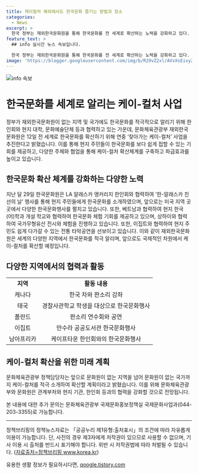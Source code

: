 ```yaml
---
title: 케이컬처 해외에서도 한국문화 즐기는 방법과 장소
categories:
  - News
excerpt: >
  한국 정부는 재외한국문화원을 통해 한국문화를 전 세계로 확산하는 노력을 강화하고 있다. 현지 한인회, 대학, 문화예술단체와 협력하여 다양한 한국문화 활동을 전개하며, 지역마다 다양한 프로그램을 제공하고 있다. 또한, 한국어가 제1외국어로 채택된 지역에서는 학교와 협력하여 한국어 및 문화 체험 기회를 제공하며, 다양한 지역에서 한국 차, 판소리 등을 소개하고 있다. 앞으로 더 많은 지역과 국가에 케이컬처를 소개해 확산할 예정이며, 문화체육관광부로 문의할 수 있다.  한국 정부, 재외한국문화원을 통해 전 세계로 한국문화 확산 노력
feature_text: >
  ## info 실시간 뉴스 속보입니다.

  한국 정부는 재외한국문화원을 통해 한국문화를 전 세계로 확산하는 노력을 강화하고 있다. 현지 한인회, 대학, 문화예술단체와 협력하여 다양한 한국문화 활동을 전개하며, 지역마다 다양한 프로그램을 제공하고 있다. 또한, 한국어가 제1외국어로 채택된 지역에서는 학교와 협력하여 한국어 및 문화 체험 기회를 제공하며, 다양한 지역에서 한국 차, 판소리 등을 소개하고 있다. 앞으로 더 많은 지역과 국가에 케이컬처를 소개해 확산할 예정이며, 문화체육관광부로 문의할 수 있다.  한국 정부, 재외한국문화원을 통해 전 세계로 한국문화 확산 노력
image: 'https://blogger.googleusercontent.com/img/b/R29vZ2xl/AVvXsEixyZcFfHzMRdzZMjFBmAUKJYCLCGyLL1o632UiGVXcaFdKo_bkvkuCioo0uUKlGfBVcT3P84aROyZIXSBEx3Aw5nCQ3pTgDom1WDC4m8eifvWiAmWEEVb4x6G_l8C0QH225ldMjyaFvpxGEBGNO37VmDTDMHGhJPq73UglMfDca1-0aw/s1600/blogspot.png'
---
```


<p><img src="https://blogger.googleusercontent.com/img/b/R29vZ2xl/AVvXsEixyZcFfHzMRdzZMjFBmAUKJYCLCGyLL1o632UiGVXcaFdKo_bkvkuCioo0uUKlGfBVcT3P84aROyZIXSBEx3Aw5nCQ3pTgDom1WDC4m8eifvWiAmWEEVb4x6G_l8C0QH225ldMjyaFvpxGEBGNO37VmDTDMHGhJPq73UglMfDca1-0aw/s1600/blogspot.png" alt="info 속보" /></p>

<h1>한국문화를 세계로 알리는 케이-컬처 사업</h1>

<p data-ke-size="size16">정부가 재외한국문화원이 없는 지역 및 국가에도 한국문화를 적극적으로 알리기 위해 한인회와 현지 대학, 문화예술단체 등과 협력하고 있는 가운데, 문화체육관광부 재외한국문화원은 12일 전 세계로 한국문화를 확산하기 위해 연중 ‘찾아가는 케이-컬처’ 사업을 추진한다고 밝혔습니다. 이를 통해 현지 주민들이 한국문화를 보다 쉽게 접할 수 있는 기회를 제공하고, 다양한 주체와 협업을 통해 케이-컬처 확산체계를 구축하고 파급효과를 높이고 있습니다.</p>

<h2>한국문화 확산 체계를 강화하는 다양한 노력</h2>

<p data-ke-size="size16">지난 달 29일 한국문화원은 LA 알래스카 앵커리지 한인회와 협력하여 ‘한-알래스카 친선의 날’ 행사를 통해 현지 주민들에게 한국문화를 소개하였으며, 앞으로는 미국 지역 곳곳에서 다양한 한국문화행사를 펼치고 있습니다. 또한, 베트남과 협력하여 현지 한국(어)학과 개설 학교와 협력하여 한국문화 체험 기회를 제공하고 있으며, 상하이와 협력하여 국가무형유산 전시와 체험을 진행하고 있습니다. 또한, 이집트와 협력하여 현지 주민도 쉽게 다가갈 수 있는 전통 타악공연을 선보이고 있습니다. 이와 같이 재외한국문화원은 세계의 다양한 지역에서 한국문화를 적극 알리며, 앞으로도 국제적인 차원에서 케이-컬처를 확산할 예정입니다.</p>

<h2>다양한 지역에서의 협력과 활동</h2>

<table>
  <tr>
    <td style="text-align: center; height: 17px;"><b>지역</b></td>
    <td style="text-align: center; height: 17px;"><b>활동 내용</b></td>
  </tr>
  <tr>
    <td style="text-align: center; height: 17px;">캐나다</td>
    <td style="text-align: center; height: 17px;">한국 차와 판소리 강좌</td>
  </tr>
  <tr>
    <td style="text-align: center; height: 17px;">태국</td>
    <td style="text-align: center; height: 17px;">경찰사관학교 학생을 대상으로 한국문화행사</td>
  </tr>
  <tr>
    <td style="text-align: center; height: 17px;">폴란드</td>
    <td style="text-align: center; height: 17px;">판소리 연수회와 공연</td>
  </tr>
  <tr>
    <td style="text-align: center; height: 17px;">이집트</td>
    <td style="text-align: center; height: 17px;">만수라 공공도서관 한국문화행사</td>
  </tr>
  <tr>
    <td style="text-align: center; height: 17px;">남아프리카</td>
    <td style="text-align: center; height: 17px;">케이프타운 한인회와의 한국문화행사</td>
  </tr>
</table>

<h2>케이-컬처 확산을 위한 미래 계획</h2>

<p data-ke-size="size16">문화체육관광부 정책담당자는 앞으로 문화원이 없는 지역을 넘어 문화원이 없는 국가까지 케이-컬처를 적극 소개하여 확산할 계획이라고 밝혔습니다. 이를 위해 문화체육관광부와 문화원은 관계부처와 현지 기관, 한인회 등과의 협력을 강화할 것으로 전망됩니다.</p>

<p data-ke-size="size16">본 내용에 대한 추가 문의는 문화체육관광부 국제문화홍보정책실 국제문화사업과(044-203-3355)로 가능합니다.</p>

<hr>

<p data-ke-size="size16">정책브리핑의 정책뉴스자료는 「공공누리 제1유형:출처표시」의 조건에 따라 자유롭게 이용이 가능합니다. 단, 사진의 경우 제3자에게 저작권이 있으므로 사용할 수 없으며, 기사 이용 시 출처를 반드시 표기해야 합니다. 위반 시 저작권법에 따라 처벌될 수 있습니다. (<a href="https://www.korea.kr">자료출처=정책브리핑 www.korea.kr</a>)</p>
유용한 생활 정보가 필요하시다면, <a href="https://qoogle.tistory.com" rel="dofollow">qoogle.tistory.com</a>


